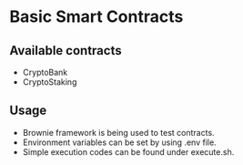 # Basic Smart Contracts

## Available contracts
- CryptoBank
- CryptoStaking

## Usage 
- Brownie framework is being used to test contracts.
- Environment variables can be set by using .env file.
- Simple execution codes can be found under execute.sh.
